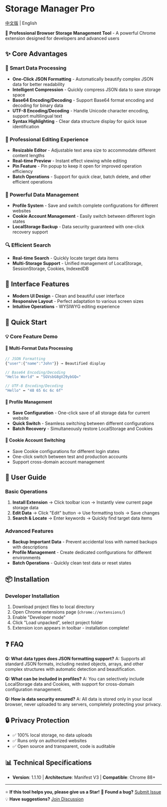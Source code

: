 # Storage Manager Pro

[中文版](README.md) | English

🚀 **Professional Browser Storage Management Tool** - A powerful Chrome extension designed for developers and advanced users

## ✨ **Core Advantages**

### 🎯 **Smart Data Processing**
- **One-Click JSON Formatting** - Automatically beautify complex JSON data for better readability
- **Intelligent Compression** - Quickly compress JSON data to save storage space
- **Base64 Encoding/Decoding** - Support Base64 format encoding and decoding for binary data
- **UTF-8 Encoding/Decoding** - Handle Unicode character encoding, support multilingual text
- **Syntax Highlighting** - Clear data structure display for quick issue identification

### 🔧 **Professional Editing Experience**
- **Resizable Editor** - Adjustable text area size to accommodate different content lengths
- **Real-time Preview** - Instant effect viewing while editing
- **Pin Feature** - Pin popup to keep it open for improved operation efficiency
- **Batch Operations** - Support for quick clear, batch delete, and other efficient operations

### 💾 **Powerful Data Management**
- **Profile System** - Save and switch complete configurations for different websites
- **Cookie Account Management** - Easily switch between different login states
- **LocalStorage Backup** - Data security guaranteed with one-click recovery support

### 🔍 **Efficient Search**
- **Real-time Search** - Quickly locate target data items
- **Multi-Storage Support** - Unified management of LocalStorage, SessionStorage, Cookies, IndexedDB

## 🎨 **Interface Features**

- **Modern UI Design** - Clean and beautiful user interface
- **Responsive Layout** - Perfect adaptation to various screen sizes
- **Intuitive Operations** - WYSIWYG editing experience

## 🚀 **Quick Start**

### 💡 **Core Feature Demo**

#### 📝 **Multi-Format Data Processing**
```javascript
// JSON Formatting
{"user":{"name":"John"}} → Beautified display

// Base64 Encoding/Decoding
"Hello World" ↔ "SGVsbG8gV29ybGQ="

// UTF-8 Encoding/Decoding
"Hello" ↔ "48 65 6c 6c 6f"
```

#### 🔄 **Profile Management**
- **Save Configuration** - One-click save of all storage data for current website
- **Quick Switch** - Seamless switching between different configurations
- **Batch Recovery** - Simultaneously restore LocalStorage and Cookies

#### 👤 **Cookie Account Switching**
- Save Cookie configurations for different login states
- One-click switch between test and production accounts
- Support cross-domain account management

## 📖 **User Guide**

### Basic Operations
1. **Install Extension** → Click toolbar icon → Instantly view current page storage data
2. **Edit Data** → Click "Edit" button → Use formatting tools → Save changes
3. **Search & Locate** → Enter keywords → Quickly find target data items

### Advanced Features
- **Backup Important Data** - Prevent accidental loss with named backups with descriptions
- **Profile Management** - Create dedicated configurations for different environments
- **Batch Operations** - Quickly clean test data or reset states

## 📦 **Installation**

### Developer Installation
1. Download project files to local directory
2. Open Chrome extensions page (`chrome://extensions/`)
3. Enable "Developer mode"
4. Click "Load unpacked", select project folder
5. Extension icon appears in toolbar - installation complete!

## ❓ **FAQ**

**Q: What data types does JSON formatting support?**
A: Supports all standard JSON formats, including nested objects, arrays, and other complex structures with automatic detection and beautification.

**Q: What can be included in profiles?**
A: You can selectively include LocalStorage data and Cookies, with support for cross-domain configuration management.

**Q: How is data security ensured?**
A: All data is stored only in your local browser, never uploaded to any servers, completely protecting your privacy.

## 🔒 **Privacy Protection**

- ✅ 100% local storage, no data uploads
- ✅ Runs only on authorized websites
- ✅ Open source and transparent, code is auditable

## 📊 **Technical Specifications**

- **Version**: 1.1.10 | **Architecture**: Manifest V3 | **Compatible**: Chrome 88+

---

⭐ **If this tool helps you, please give us a Star!**
🐛 **Found a bug?** [Submit Issue](https://github.com/jasonwong1991/storage-manager-pro/issues)
💡 **Have suggestions?** [Join Discussion](https://github.com/jasonwong1991/storage-manager-pro/discussions)
